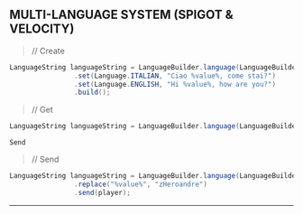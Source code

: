 ## MULTI-LANGUAGE SYSTEM  (SPIGOT & VELOCITY)

> // Create
```java
LanguageString languageString = LanguageBuilder.language(LanguageBuilder.identifier(this, "hi-user"))
                .set(Language.ITALIAN, "Ciao %value%, come stai?")
                .set(Language.ENGLISH, "Hi %value%, how are you?")
                .build();
```

> // Get
```java
LanguageString languageString = LanguageBuilder.language(LanguageBuilder.identifier(this, "hi-user"));
```

```
Send
```
> // Send
```java
LanguageString languageString = LanguageBuilder.language(LanguageBuilder.identifier(this, "hi-user"))
                .replace("%value%", "zHeroandre")
                .send(player);
```

----
